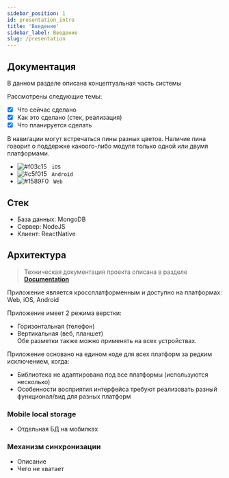 ```yaml
---
sidebar_position: 1
id: presentation_intro
title: 'Введение' 
sidebar_label: Введение
slug: /presentation
---
```


## Документация

В данном разделе описана концептуальная часть системы  

Рассмотрены следующие темы:
- [x] Что сейчас сделано
- [x] Как это сделано (стек, реализация)
- [x] Что планируется сделать

В навигации могут встречаться пины разных цветов. Наличие пина говорит о поддержке какоого-либо модуля только одной или двумя платформами.
- ![#f03c15](https://via.placeholder.com/15/000000/000000?text=+) ` iOS`
- ![#c5f015](https://via.placeholder.com/15/c5f015/000000?text=+) ` Android`
- ![#1589F0](https://via.placeholder.com/15/1589F0/000000?text=+) ` Web`


## Стек

*  База данных: MongoDB
*  Сервер: NodeJS
*  Клиент: ReactNative


## Архитектура

> Техническая документация проекта описана в разделе **[Documentation](http://localhost:3002/docs/documentation)**

Приложение является кроссплатформенным и доступно на платформах: Web, iOS, Android

Приложение имеет 2 режима верстки: 
* Горизонтальная (телефон)  
* Вертикальная (веб, планшет)  
Обе разметки также можно применять на всех устройствах.   

Приложение основано на едином коде для всех платформ за редким исключением, когда:
* Библиотека не адаптирована под все платформы (используются несколько)
* Особенности восприятия интерфейса требуют реализовать разный функционал/вид для разных платформ
  

### Mobile local storage
* Отдельная БД на мобилках

### Механизм синхронизации
* Описание
* Чего не хватает
